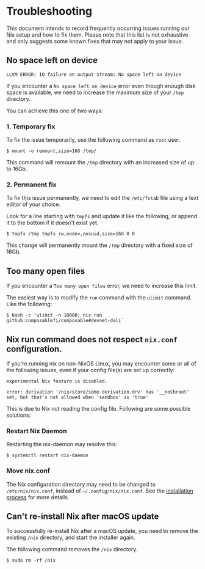 # Troubleshooting

This document intends to record frequently occurring issues running our Nix setup and how to fix
them. Please note that this list is not exhaustive and only suggests some known fixes that may not
apply to your issue.

## No space left on device

```
LLVM ERROR: IO failure on output stream: No space left on device
```

If you encounter a `No space left on device` error even though enough disk space is available,
we need to increase the maximum size of your `/tmp` directory.

You can achieve this one of two ways:

### 1. Temporary fix

To fix the issue temporarily, use the following command as `root` user.

```shell
$ mount -o remount,size=16G /tmp/
```

This command will remount the `/tmp` directory with an increased size of up to 16Gb.

### 2. Permanent fix

To fix this issue permanently, we need to edit the `/etc/fstab` file using a text editor of your
choice.

Look for a line starting with `tmpfs` and update it like the following,  or append it to the bottom
if it doesn't exist yet.

```shell
$ tmpfs /tmp tmpfs rw,nodev,nosuid,size=16G 0 0
```

This change will permanently mount the `/tmp` directory with a fixed size of 16Gb.      

## Too many open files

If you encounter a `Too many open files` error, we need to increase this limit.

The easiest way is to modify the `run` command with the `ulimit` command. Like the following:

```shell
$ bash -c 'ulimit -n 10000; nix run github:composablefi/composable#devnet-dali`
```

## Nix run command does not respect `nix.conf` configuration.

If you're running nix on non-NixOS Linux, you may encounter some or all of the following issues, even if your
config file(s) are set up correctly:

```
experimental Nix feature is disabled. 
```

```
error: derivation '/nix/store/some-derivation.drv' has '__noChroot' set, but that's not allowed when 'sandbox' is 'true'
```

This is due to Nix not reading the config file. Following are some possible solutions:

### Restart Nix Daemon

Restarting the nix-daemon may resolve this:

```shell
$ systemctl restart nix-daemon
```

### Move nix.conf

The Nix configuration directory may need to be changed to `/etc/nix/nix.conf`, instead of
`~/.config/nix/nix.conf`. See the [installation process](./install.md) for more details.

## Can't re-install Nix after macOS update

To successfully re-install Nix after a macOS update, you need to remove the existing `/nix`
directory, and start the installer again.

The following command removes the `/nix` directory.

```shell
$ sudo rm -rf /nix 
```

